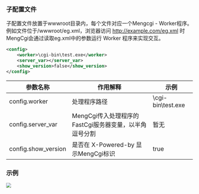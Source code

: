 ### 子配置文件

子配置文件放置于wwwroot目录内，每个文件对应一个Mengcgi - Worker程序。例如文件位于/wwwroot/eg.xml，浏览器访问 http://example.com/eg.xml 时MengCgi会通过读取eg.xml中的参数运行 Worker 程序来实现交互。

```xml
<config>
    <worker>\cgi-bin\test.exe</worker>
	<server_var></server_var>
	<show_version>false</show_version>
</config>
```

| 参数名称            | 作用解释                                               | 示例              |
| ------------------- | ------------------------------------------------------ | ----------------- |
| config.worker       | 处理程序路径                                           | \cgi-bin\test.exe |
| config.server_var   | MengCgi传入处理程序的FastCgi服务器变量，以半角逗号分割 | 暂无              |
| config.show_version | 是否在 X-Powered-by 显示MengCgi标识                    | true              |

### 示例

<img src="https://image.xyjerry.com/x/202205021909690.png" style="zoom:80%;" />